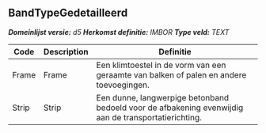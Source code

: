 ﻿## BandTypeGedetailleerd

*__Domeinlijst versie:__ d5*
*__Herkomst definitie:__ IMBOR*
*__Type veld:__ TEXT*

|__Code__ |__Description__ |__Definitie__	|
|	---	|	---	|   ---	| 
| Frame | Frame | Een klimtoestel in de vorm van een geraamte van balken of palen en andere toevoegingen. |
| Strip | Strip | Een dunne, langwerpige betonband bedoeld voor de afbakening evenwijdig aan de transportatierichting. |
